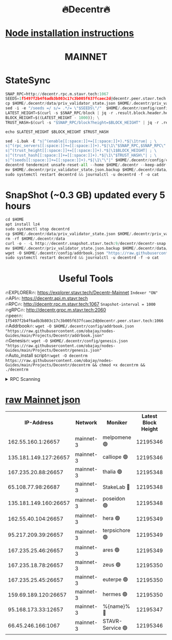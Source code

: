 <h1 align="center"> 🔥Decentr🔥</h1>

[Node installation instructions](https://github.com/obajay/nodes-Guides/tree/main/Projects/Decentr)
=
<h1 align="center"> MAINNET</h1>

# StateSync
```python
SNAP_RPC=http://decentr.rpc.m.stavr.tech:1067
SEEDS=1f5497f2b4f6adb3b803c17c3b005f637fcaec2d@decentr.peer.stavr.tech:1066
cp $HOME/.decentr/data/priv_validator_state.json $HOME/.decentr/priv_validator_state.json.backup
sed -i -e "/seeds =/ s/= .*/= \"$SEEDS\"/"  $HOME/.decentr/config/config.toml
LATEST_HEIGHT=$(curl -s $SNAP_RPC/block | jq -r .result.block.header.height); \
BLOCK_HEIGHT=$((LATEST_HEIGHT - 1000)); \
TRUST_HASH=$(curl -s "$SNAP_RPC/block?height=$BLOCK_HEIGHT" | jq -r .result.block_id.hash)

echo $LATEST_HEIGHT $BLOCK_HEIGHT $TRUST_HASH

sed -i.bak -E "s|^(enable[[:space:]]+=[[:space:]]+).*$|\1true| ; \
s|^(rpc_servers[[:space:]]+=[[:space:]]+).*$|\1\"$SNAP_RPC,$SNAP_RPC\"| ; \
s|^(trust_height[[:space:]]+=[[:space:]]+).*$|\1$BLOCK_HEIGHT| ; \
s|^(trust_hash[[:space:]]+=[[:space:]]+).*$|\1\"$TRUST_HASH\"| ; \
s|^(seeds[[:space:]]+=[[:space:]]+).*$|\1\"\"|" $HOME/.decentr/config/config.toml
decentrd tendermint unsafe-reset-all --home $HOME/.decentr --keep-addr-book
mv $HOME/.decentr/priv_validator_state.json.backup $HOME/.decentr/data/priv_validator_state.json
sudo systemctl restart decentrd && journalctl -u decentrd -f -o cat
```
# SnapShot (~0.3 GB) updated every 5 hours
```python
cd $HOME
apt install lz4
sudo systemctl stop decentrd
cp $HOME/.decentr/data/priv_validator_state.json $HOME/.decentr/priv_validator_state.json.backup
rm -rf $HOME/.decentr/data
curl -o - -L http://decentr.snapshot.stavr.tech:9/decentr/decentr-snap.tar.lz4 | lz4 -c -d - | tar -x -C $HOME/.decentr --strip-components 2
mv $HOME/.decentr/priv_validator_state.json.backup $HOME/.decentr/data/priv_validator_state.json
wget -O $HOME/.decentr/config/addrbook.json "https://raw.githubusercontent.com/obajay/nodes-Guides/main/Projects/Decentr/addrbook.json"
sudo systemctl restart decentrd && journalctl -u decentrd -f -o cat
```

 <h1 align="center"> Useful Tools</h1>

🔥EXPLORER🔥:     https://explorer.stavr.tech/Decentr-Mainnet        `Indexer "ON"` \
🔥API🔥:          https://decentr.api.m.stavr.tech \
🔥RPC🔥:          http://decentr.rpc.m.stavr.tech:1067              `Snapshot-interval = 1000` \
🔥gRPC🔥:         http://decentr.grpc.m.stavr.tech:2060 \
🔥peer🔥:         `1f5497f2b4f6adb3b803c17c3b005f637fcaec2d@decentr.peer.stavr.tech:1066` \
🔥Addrbook🔥:  `wget -O $HOME/.decentr/config/addrbook.json "https://raw.githubusercontent.com/obajay/nodes-Guides/main/Projects/Decentr/addrbook.json"` \
🔥Genesis🔥:  `wget -O $HOME/.decentr/config/genesis.json "https://raw.githubusercontent.com/obajay/nodes-Guides/main/Projects/Decentr/genesis.json"` \
🔥Auto_install script🔥:`wget -O decentrm https://raw.githubusercontent.com/obajay/nodes-Guides/main/Projects/Decentr/decentrm && chmod +x decentrm && ./decentrm`

<details>
<summary>RPC Scanning</summary>

<h2 align="center"> We scan nodes in real time every 4 hours. And we provide the final result of RPC endpoints.
We cannot influence the operation of these nodes in any way. </h2>


```python
If Voting Power is higher than 0 --> then the Node is a validator of the network and may be subject to attack and be a potential threat to the chain.
```
```python
We marked such validators with a red symbol
```

</details>

[raw Mainnet json](https://rpc-check.decentrm.stavr.tech/decentrm/rpc-decentrm-result.json)
=



<table><tr><th>IP-Address</th><th>Network</th><th>Moniker</th><th>Latest Block Height</th><th>Earliest Block Height</th><th>Catching Up</th><th>Tx Index</th><th>Voting Power</th><th>Scan Time</th></tr><tr><td>162.55.160.1:26657</td><td>mainnet-3</td><td>melpomene 🟢</td><td>12195346</td><td>1688950</td><td>False</td><td>on</td><td>0</td><td>2023-12-30T04:35:16.849619285UTC</td></tr><tr><td>135.181.149.127:26657</td><td>mainnet-3</td><td>calliope 🟢</td><td>12195346</td><td>1688950</td><td>False</td><td>on</td><td>0</td><td>2023-12-30T04:35:19.234551663UTC</td></tr><tr><td>167.235.20.88:26657</td><td>mainnet-3</td><td>thalia 🟢</td><td>12195348</td><td>1688950</td><td>False</td><td>on</td><td>0</td><td>2023-12-30T04:35:26.899429903UTC</td></tr><tr><td>65.108.77.98:26687</td><td>mainnet-3</td><td>StakeLab 🔴</td><td>12195348</td><td>1688950</td><td>False</td><td>on</td><td>5424985</td><td>2023-12-30T04:35:27.230615778UTC</td></tr><tr><td>135.181.149.160:26657</td><td>mainnet-3</td><td>poseidon 🟢</td><td>12195348</td><td>1688950</td><td>False</td><td>on</td><td>0</td><td>2023-12-30T04:35:29.945807234UTC</td></tr><tr><td>162.55.40.104:26657</td><td>mainnet-3</td><td>hera 🟢</td><td>12195349</td><td>1688950</td><td>False</td><td>on</td><td>0</td><td>2023-12-30T04:35:32.226717359UTC</td></tr><tr><td>95.217.209.39:26657</td><td>mainnet-3</td><td>terpsichore 🟢</td><td>12195349</td><td>1688950</td><td>False</td><td>on</td><td>0</td><td>2023-12-30T04:35:34.631509475UTC</td></tr><tr><td>167.235.25.46:26657</td><td>mainnet-3</td><td>ares 🟢</td><td>12195349</td><td>1688950</td><td>False</td><td>on</td><td>0</td><td>2023-12-30T04:35:36.928405016UTC</td></tr><tr><td>167.235.18.78:26657</td><td>mainnet-3</td><td>zeus 🟢</td><td>12195350</td><td>1688950</td><td>False</td><td>on</td><td>0</td><td>2023-12-30T04:35:39.254670149UTC</td></tr><tr><td>167.235.25.45:26657</td><td>mainnet-3</td><td>euterpe 🟢</td><td>12195350</td><td>1688950</td><td>False</td><td>on</td><td>0</td><td>2023-12-30T04:35:41.557655756UTC</td></tr><tr><td>159.69.189.120:26657</td><td>mainnet-3</td><td>hermes 🟢</td><td>12195350</td><td>1688950</td><td>False</td><td>on</td><td>0</td><td>2023-12-30T04:35:41.840665764UTC</td></tr><tr><td>95.168.173.33:12657</td><td>mainnet-3</td><td>%{name}% 🔴</td><td>12195347</td><td>8964001</td><td>False</td><td>on</td><td>4174223</td><td>2023-12-30T04:35:20.475607018UTC</td></tr><tr><td>66.45.246.166:1067</td><td>mainnet-3</td><td>STAVR-Service 🟢</td><td>12195346</td><td>12193001</td><td>False</td><td>on</td><td>0</td><td>2023-12-30T04:35:19.886984863UTC</td></tr></table>
